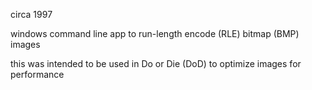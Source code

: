 circa 1997

windows command line app to run-length encode (RLE) bitmap (BMP) images

this was intended to be used in Do or Die (DoD) to optimize images for performance
